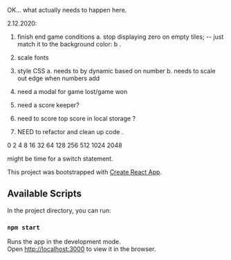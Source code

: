 OK... what actually needs to happen here. 

2.12.2020:
1. finish end game conditions
    a. stop displaying zero on empty tiles;
        -- just match it to the background color:
    b .
2. scale fonts
3. style CSS
    a. needs to by dynamic based on number
    b. needs to scale out edge when numbers add

4. need a modal for game lost/game won
5. need a score keeper?
6. need to score top score in local storage ? 
7. NEED to refactor and clean up code .

0 2 4 8 16 32 
64 128 256 512 1024 
2048

might be time for a switch statement.

This project was bootstrapped with [Create React App](https://github.com/facebook/create-react-app).

## Available Scripts

In the project directory, you can run:

### `npm start`

Runs the app in the development mode.<br />
Open [http://localhost:3000](http://localhost:3000) to view it in the browser.
